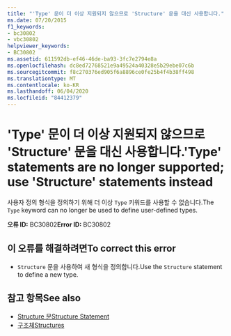 ```yaml
---
title: "'Type' 문이 더 이상 지원되지 않으므로 'Structure' 문을 대신 사용합니다."
ms.date: 07/20/2015
f1_keywords:
- bc30802
- vbc30802
helpviewer_keywords:
- BC30802
ms.assetid: 611592db-ef46-46de-ba93-3fc7e2794e8a
ms.openlocfilehash: dc8ed72768521e9a49524a40328e5b29ebe07c6b
ms.sourcegitcommit: f8c270376ed905f6a8896ce0fe25b4f4b38ff498
ms.translationtype: MT
ms.contentlocale: ko-KR
ms.lasthandoff: 06/04/2020
ms.locfileid: "84412379"
---
```

# <a name="type-statements-are-no-longer-supported-use-structure-statements-instead"></a><span data-ttu-id="6c181-102">'Type' 문이 더 이상 지원되지 않으므로 'Structure' 문을 대신 사용합니다.</span><span class="sxs-lookup"><span data-stu-id="6c181-102">'Type' statements are no longer supported; use 'Structure' statements instead</span></span>
<span data-ttu-id="6c181-103">사용자 정의 형식을 정의하기 위해 더 이상 `Type` 키워드를 사용할 수 없습니다.</span><span class="sxs-lookup"><span data-stu-id="6c181-103">The `Type` keyword can no longer be used to define user-defined types.</span></span>  
  
 <span data-ttu-id="6c181-104">**오류 ID:** BC30802</span><span class="sxs-lookup"><span data-stu-id="6c181-104">**Error ID:** BC30802</span></span>  
  
## <a name="to-correct-this-error"></a><span data-ttu-id="6c181-105">이 오류를 해결하려면</span><span class="sxs-lookup"><span data-stu-id="6c181-105">To correct this error</span></span>  
  
- <span data-ttu-id="6c181-106">`Structure` 문을 사용하여 새 형식을 정의합니다.</span><span class="sxs-lookup"><span data-stu-id="6c181-106">Use the `Structure` statement to define a new type.</span></span>  
  
## <a name="see-also"></a><span data-ttu-id="6c181-107">참고 항목</span><span class="sxs-lookup"><span data-stu-id="6c181-107">See also</span></span>

- [<span data-ttu-id="6c181-108">Structure 문</span><span class="sxs-lookup"><span data-stu-id="6c181-108">Structure Statement</span></span>](../language-reference/statements/structure-statement.md)
- [<span data-ttu-id="6c181-109">구조체</span><span class="sxs-lookup"><span data-stu-id="6c181-109">Structures</span></span>](../programming-guide/language-features/data-types/structures.md)
